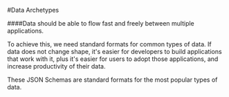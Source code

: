#Data Archetypes

####Data should be able to flow fast and freely between multiple applications.  

To achieve this, we need standard formats for common types of data.  If data does not change shape, it's easier for developers to build applications that work with it, plus it's easier for users to adopt those applications, and increase productivity of their data.


These JSON Schemas are standard formats for the most popular types of data.